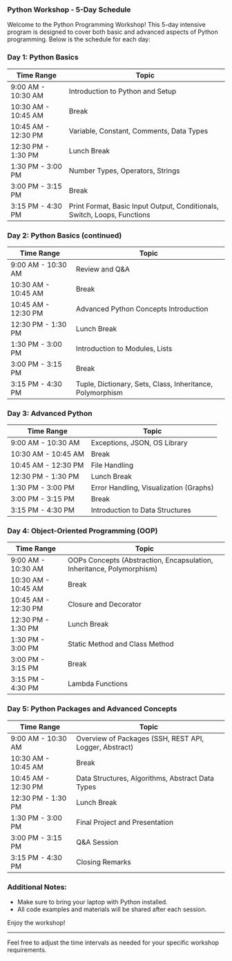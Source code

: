 ### Python Workshop - 5-Day Schedule

Welcome to the Python Programming Workshop! This 5-day intensive program is designed to cover both basic and advanced aspects of Python programming. Below is the schedule for each day:

### Day 1: Python Basics

| Time Range   | Topic                                                              |
|--------------|--------------------------------------------------------------------|
| 9:00 AM - 10:30 AM | Introduction to Python and Setup                              |
| 10:30 AM - 10:45 AM | Break                                                |
| 10:45 AM - 12:30 PM | Variable, Constant, Comments, Data Types                    |
| 12:30 PM - 1:30 PM  | Lunch Break                                           |
| 1:30 PM - 3:00 PM   | Number Types, Operators, Strings                          |
| 3:00 PM - 3:15 PM   | Break                                                |
| 3:15 PM - 4:30 PM   | Print Format, Basic Input Output, Conditionals, Switch, Loops, Functions |
                                      

### Day 2: Python Basics (continued)

| Time Range   | Topic                                                              |
|--------------|--------------------------------------------------------------------|
| 9:00 AM - 10:30 AM | Review and Q&A                                         |
| 10:30 AM - 10:45 AM | Break                                                |
| 10:45 AM - 12:30 PM | Advanced Python Concepts Introduction                  |
| 12:30 PM - 1:30 PM  | Lunch Break                                           |
| 1:30 PM - 3:00 PM   | Introduction to Modules, Lists                          |
| 3:00 PM - 3:15 PM   | Break                                                |
| 3:15 PM - 4:30 PM   | Tuple, Dictionary, Sets, Class, Inheritance, Polymorphism |

### Day 3: Advanced Python

| Time Range   | Topic                                                              |
|--------------|--------------------------------------------------------------------|
| 9:00 AM - 10:30 AM | Exceptions, JSON, OS Library                             |
| 10:30 AM - 10:45 AM | Break                                                |
| 10:45 AM - 12:30 PM | File Handling                                        |
| 12:30 PM - 1:30 PM  | Lunch Break                                           |
| 1:30 PM - 3:00 PM   | Error Handling, Visualization (Graphs)                  |
| 3:00 PM - 3:15 PM   | Break                                                |
| 3:15 PM - 4:30 PM   | Introduction to Data Structures                         |

### Day 4: Object-Oriented Programming (OOP)

| Time Range   | Topic                                                              |
|--------------|--------------------------------------------------------------------|
| 9:00 AM - 10:30 AM | OOPs Concepts (Abstraction, Encapsulation, Inheritance, Polymorphism) |
| 10:30 AM - 10:45 AM | Break                                                |
| 10:45 AM - 12:30 PM | Closure and Decorator                                  |
| 12:30 PM - 1:30 PM  | Lunch Break                                           |
| 1:30 PM - 3:00 PM   | Static Method and Class Method                         |
| 3:00 PM - 3:15 PM   | Break                                                |
| 3:15 PM - 4:30 PM   | Lambda Functions                                       |

### Day 5: Python Packages and Advanced Concepts

| Time Range   | Topic                                                              |
|--------------|--------------------------------------------------------------------|
| 9:00 AM - 10:30 AM | Overview of Packages (SSH, REST API, Logger, Abstract)     |
| 10:30 AM - 10:45 AM | Break                                                |
| 10:45 AM - 12:30 PM | Data Structures, Algorithms, Abstract Data Types           |
| 12:30 PM - 1:30 PM  | Lunch Break                                           |
| 1:30 PM - 3:00 PM   | Final Project and Presentation                         |
| 3:00 PM - 3:15 PM   | Q&A Session                                          |
| 3:15 PM - 4:30 PM   | Closing Remarks                                       |

### Additional Notes:
- Make sure to bring your laptop with Python installed.
- All code examples and materials will be shared after each session.

Enjoy the workshop!

---

Feel free to adjust the time intervals as needed for your specific workshop requirements.